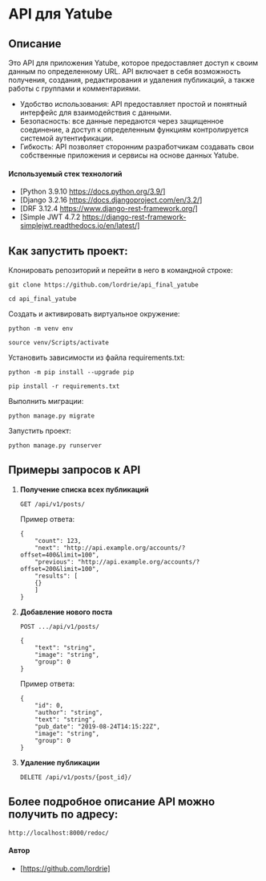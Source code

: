 # API для Yatube

## Описание
Это API для приложения Yatube, которое предоставляет доступ к своим данным по определенному URL.
API включает в себя возможность получения, создания, редактирования и удаления публикаций, а также работы с группами и комментариями.

* Удобство использования: API предоставляет простой и понятный интерфейс для взаимодействия с данными.
* Безопасность: все данные передаются через защищенное соединение, а доступ к определенным функциям контролируется системой аутентификации.
* Гибкость: API позволяет сторонним разработчикам создавать свои собственные приложения и сервисы на основе данных Yatube.

#### Используемый стек технологий 

- [Python 3.9.10 https://docs.python.org/3.9/]
- [Django 3.2.16 https://docs.djangoproject.com/en/3.2/]
- [DRF 3.12.4 https://www.django-rest-framework.org/]
- [Simple JWT 4.7.2 https://django-rest-framework-simplejwt.readthedocs.io/en/latest/]

## Как запустить проект:

Клонировать репозиторий и перейти в него в командной строке:

```
git clone https://github.com/lordrie/api_final_yatube
```

```
cd api_final_yatube
```

Cоздать и активировать виртуальное окружение:

```
python -m venv env
```

```
source venv/Scripts/activate
```

Установить зависимости из файла requirements.txt:

```
python -m pip install --upgrade pip
```

```
pip install -r requirements.txt
```

Выполнить миграции:

```
python manage.py migrate
```

Запустить проект:

```
python manage.py runserver
```

## Примеры запросов к API

1. **Получение списка всех публикаций**
    ```
    GET /api/v1/posts/
    ```
    Пример ответа:
    ```
    {
        "count": 123,
        "next": "http://api.example.org/accounts/?offset=400&limit=100",
        "previous": "http://api.example.org/accounts/?offset=200&limit=100",
        "results": [
        {}
        ]
    }
    ```
    
2. **Добавление нового поста**
    ```
    POST .../api/v1/posts/

    {
        "text": "string",
        "image": "string",
        "group": 0
    }
    ```
    Пример ответа:
    ```
    {
        "id": 0,
        "author": "string",
        "text": "string",
        "pub_date": "2019-08-24T14:15:22Z",
        "image": "string",
        "group": 0
    }
    ```
3. **Удаление публикации**
    ```
    DELETE /api/v1/posts/{post_id}/
    ```

## Более подробное описание API можно получить по адресу:
```
http://localhost:8000/redoc/
```

#### Автор

 - [https://github.com/lordrie]